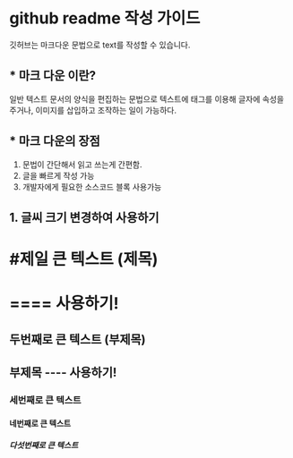 # github readme 작성 가이드
깃허브는 마크다운 문법으로 text를 작성할 수 있습니다.



## * 마크 다운 이란?
일반 텍스트 문서의 양식을 편집하는 문법으로 텍스트에 태그를 이용해 글자에 속성을 주거나, 이미지를 삽입하고 조작하는 일이 가능하다.

## * 마크 다운의 장점
1. 문법이 간단해서 읽고 쓰는게 간편함.
2. 글을 빠르게 작성 가능
3. 개발자에게 필요한 소스코드 블록 사용가능

## 1. 글씨 크기 변경하여 사용하기


# #제일 큰 텍스트 (제목)

==== 사용하기!
===================



## 두번째로 큰 텍스트 (부제목)

부제목 ---- 사용하기!
---------------------


### 세번째로 큰 텍스트

#### 네번째로 큰 텍스트

##### 다섯번째로 큰 텍스트



